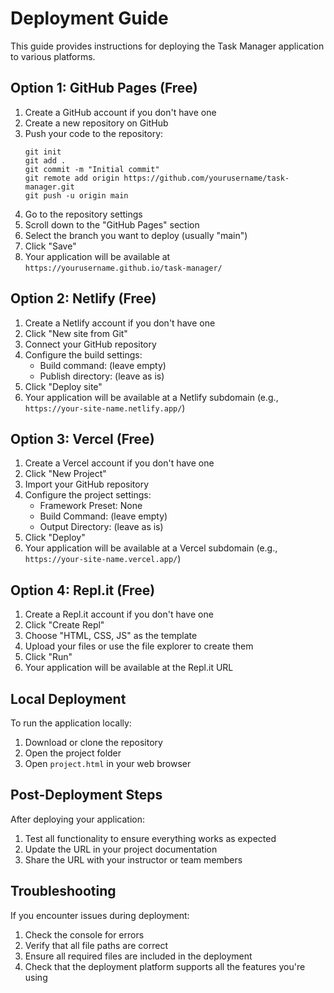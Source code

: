 # Deployment Guide

This guide provides instructions for deploying the Task Manager application to various platforms.

## Option 1: GitHub Pages (Free)

1. Create a GitHub account if you don't have one
2. Create a new repository on GitHub
3. Push your code to the repository:
   ```
   git init
   git add .
   git commit -m "Initial commit"
   git remote add origin https://github.com/yourusername/task-manager.git
   git push -u origin main
   ```
4. Go to the repository settings
5. Scroll down to the "GitHub Pages" section
6. Select the branch you want to deploy (usually "main")
7. Click "Save"
8. Your application will be available at `https://yourusername.github.io/task-manager/`

## Option 2: Netlify (Free)

1. Create a Netlify account if you don't have one
2. Click "New site from Git"
3. Connect your GitHub repository
4. Configure the build settings:
   - Build command: (leave empty)
   - Publish directory: (leave as is)
5. Click "Deploy site"
6. Your application will be available at a Netlify subdomain (e.g., `https://your-site-name.netlify.app/`)

## Option 3: Vercel (Free)

1. Create a Vercel account if you don't have one
2. Click "New Project"
3. Import your GitHub repository
4. Configure the project settings:
   - Framework Preset: None
   - Build Command: (leave empty)
   - Output Directory: (leave as is)
5. Click "Deploy"
6. Your application will be available at a Vercel subdomain (e.g., `https://your-site-name.vercel.app/`)

## Option 4: Repl.it (Free)

1. Create a Repl.it account if you don't have one
2. Click "Create Repl"
3. Choose "HTML, CSS, JS" as the template
4. Upload your files or use the file explorer to create them
5. Click "Run"
6. Your application will be available at the Repl.it URL

## Local Deployment

To run the application locally:

1. Download or clone the repository
2. Open the project folder
3. Open `project.html` in your web browser

## Post-Deployment Steps

After deploying your application:

1. Test all functionality to ensure everything works as expected
2. Update the URL in your project documentation
3. Share the URL with your instructor or team members

## Troubleshooting

If you encounter issues during deployment:

1. Check the console for errors
2. Verify that all file paths are correct
3. Ensure all required files are included in the deployment
4. Check that the deployment platform supports all the features you're using
